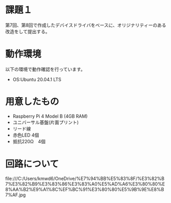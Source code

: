 # 課題１
第7回、第8回で作成したデバイスドライバをベースに、オリジナリティーのある改造をして提出する。

# 動作環境
以下の環境で動作確認を行っています。
* OS:Ubuntu 20.04.1 LTS

# 用意したもの
* Raspberry Pi 4 Model B (4GB RAM)
* ユニバーサル基盤(片面プリント)
* リード線
* 赤色LED 4個
* 抵抗220Ω　4個

# 回路について
file:///C:/Users/kmwd6/OneDrive/%E7%94%BB%E5%83%8F/%E3%82%B7%E3%82%B9%E3%83%86%E3%83%A0%E5%AD%A6%E3%80%80%E8%AA%B2%E9%A1%8C%EF%BC%91%E3%80%80%E5%9B%9E%E8%B7%AF.jpg
